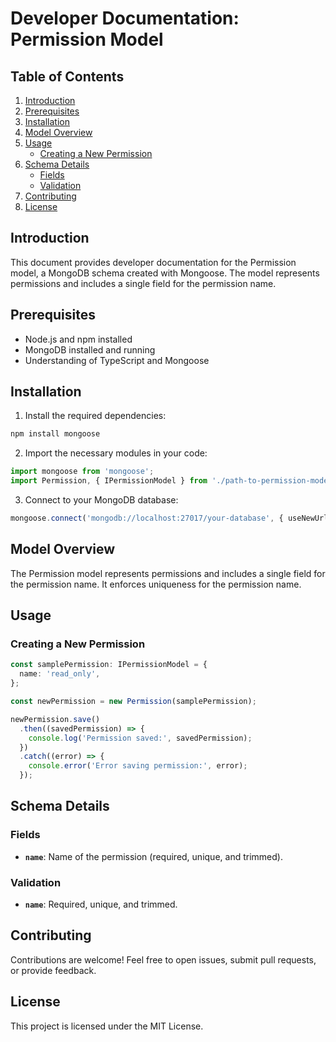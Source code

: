 # Developer Documentation: Permission Model
## Table of Contents
1. [Introduction](#introduction)
1. [Prerequisites](#prerequisites)
1. [Installation](#installation)
1. [Model Overview](#model-overview)
1. [Usage](#usage)
    - [Creating a New Permission](#creating-a-new-permission)
1. [Schema Details](#schema-details)
    - [Fields](#fields)
    - [Validation](#validation)
1. [Contributing](#contributing)
1. [License](#license)
## Introduction
This document provides developer documentation for the Permission model, a MongoDB schema created with Mongoose. The model represents permissions and includes a single field for the permission name.

## Prerequisites
- Node.js and npm installed
- MongoDB installed and running
- Understanding of TypeScript and Mongoose
## Installation
1. Install the required dependencies:

```bash
npm install mongoose
```
2. Import the necessary modules in your code:

```typescript
import mongoose from 'mongoose';
import Permission, { IPermissionModel } from './path-to-permission-model';
```
3. Connect to your MongoDB database:

```typescript
mongoose.connect('mongodb://localhost:27017/your-database', { useNewUrlParser: true, useUnifiedTopology: true });
```
## Model Overview
The Permission model represents permissions and includes a single field for the permission name. It enforces uniqueness for the permission name.

## Usage
### Creating a New Permission
```typescript
const samplePermission: IPermissionModel = {
  name: 'read_only',
};

const newPermission = new Permission(samplePermission);

newPermission.save()
  .then((savedPermission) => {
    console.log('Permission saved:', savedPermission);
  })
  .catch((error) => {
    console.error('Error saving permission:', error);
  });
```
## Schema Details
### Fields
- **`name`**: Name of the permission (required, unique, and trimmed).
### Validation
- **`name`**: Required, unique, and trimmed.
## Contributing
Contributions are welcome! Feel free to open issues, submit pull requests, or provide feedback.

## License
This project is licensed under the MIT License.

